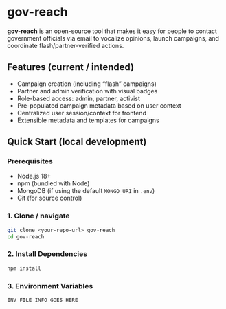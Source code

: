 # gov-reach

**gov-reach** is an open-source tool that makes it easy for people to contact government officials via email to vocalize opinions, launch campaigns, and coordinate flash/partner-verified actions.

## Features (current / intended)

- Campaign creation (including “flash” campaigns)
- Partner and admin verification with visual badges
- Role-based access: admin, partner, activist
- Pre-populated campaign metadata based on user context
- Centralized user session/context for frontend
- Extensible metadata and templates for campaigns

## Quick Start (local development)

### Prerequisites

- Node.js 18+
- npm (bundled with Node)
- MongoDB (if using the default `MONGO_URI` in `.env`)
- Git (for source control)

### 1. Clone / navigate

```bash
git clone <your-repo-url> gov-reach
cd gov-reach
```

### 2. Install Dependencies

```bash
npm install
```

### 3. Environment Variables

```env
ENV FILE INFO GOES HERE
```
